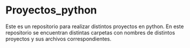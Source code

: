 # Proyectos_python
Este es un repositorio para realizar distintos proyectos en python. En este repositorio se encuentran distintas carpetas con nombres de distintos proyectos y sus archivos correspondientes.
